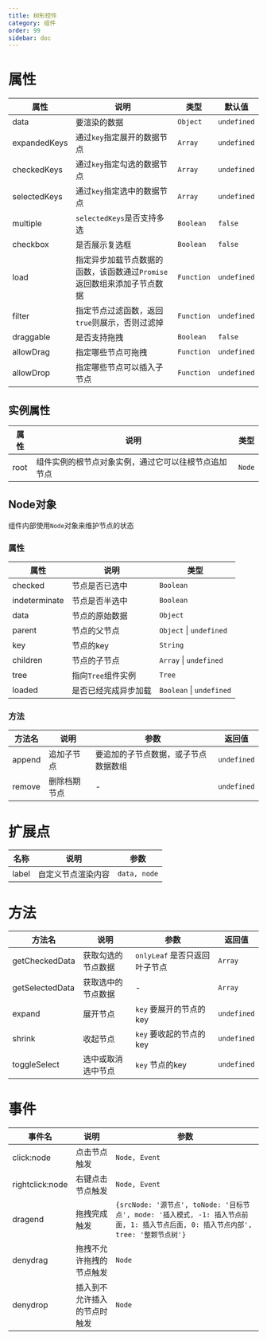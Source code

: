 ```yaml
---
title: 树形控件
category: 组件
order: 99 
sidebar: doc
---
```


# 属性

| 属性 | 说明 | 类型 | 默认值 |
| --- | --- | --- | --- |
| data | 要渲染的数据 | `Object` | `undefined` |
| expandedKeys | 通过`key`指定展开的数据节点 | `Array` | `undefined` |
| checkedKeys | 通过`key`指定勾选的数据节点 | `Array` | `undefined` |
| selectedKeys | 通过`key`指定选中的数据节点 | `Array` | `undefined` |
| multiple | `selectedKeys`是否支持多选 | `Boolean` | `false` |
| checkbox | 是否展示复选框 | `Boolean` | `false` |
| load | 指定异步加载节点数据的函数，该函数通过`Promise`返回数组来添加子节点数据 | `Function` | `undefined` |
| filter | 指定节点过滤函数，返回`true`则展示，否则过滤掉 | `Function` | `undefined` |
| draggable | 是否支持拖拽 | `Boolean` | `false` |
| allowDrag | 指定哪些节点可拖拽 | `Function` | `undefined` |
| allowDrop | 指定哪些节点可以插入子节点 | `Function` | `undefined` |

## 实例属性

| 属性 | 说明 | 类型 |
| --- | --- | --- |
| root | 组件实例的根节点对象实例，通过它可以往根节点追加节点 | `Node` |

## Node对象

组件内部使用`Node`对象来维护节点的状态

### 属性

| 属性 | 说明 | 类型 |
| --- | --- | --- |
| checked | 节点是否已选中 | `Boolean` |
| indeterminate | 节点是否半选中 | `Boolean` |
| data | 节点的原始数据 | `Object` |
| parent | 节点的父节点 | `Object` &#124; `undefined` |
| key | 节点的key | `String` |
| children | 节点的子节点 | `Array` &#124; `undefined` |
| tree | 指向`Tree`组件实例 | `Tree` |
| loaded | 是否已经完成异步加载 | `Boolean` &#124; `undefined` |

### 方法

| 方法名 | 说明 | 参数 | 返回值 |
| --- | --- | --- | --- |
| append | 追加子节点 | 要追加的子节点数据，或子节点数据数组 | `undefined` |
| remove | 删除档期节点 | - | `undefined` |

# 扩展点

| 名称 | 说明 | 参数 |
| --- | --- | --- |
| label | 自定义节点渲染内容 | `data, node` |

# 方法

| 方法名 | 说明 | 参数 | 返回值 |
| --- | --- | --- | --- |
| getCheckedData | 获取勾选的节点数据 | `onlyLeaf` 是否只返回叶子节点 | `Array` |
| getSelectedData | 获取选中的节点数据 | - | `Array` |
| expand | 展开节点 | `key` 要展开的节点的key | `undefined` |
| shrink | 收起节点 | `key` 要收起的节点的key | `undefined` |
| toggleSelect | 选中或取消选中节点 | `key` 节点的key | `undefined` |

# 事件

| 事件名 | 说明 | 参数 |
| --- | --- | --- |
| click:node | 点击节点触发 | `Node, Event` |
| rightclick:node | 右键点击节点触发 | `Node, Event` |
| dragend | 拖拽完成触发 | `{srcNode: '源节点', toNode: '目标节点', mode: '插入模式, -1: 插入节点前面, 1: 插入节点后面, 0: 插入节点内部', tree: '整颗节点树'}` |
| denydrag | 拖拽不允许拖拽的节点触发 | `Node` |
| denydrop | 插入到不允许插入的节点时触发 | `Node` |

